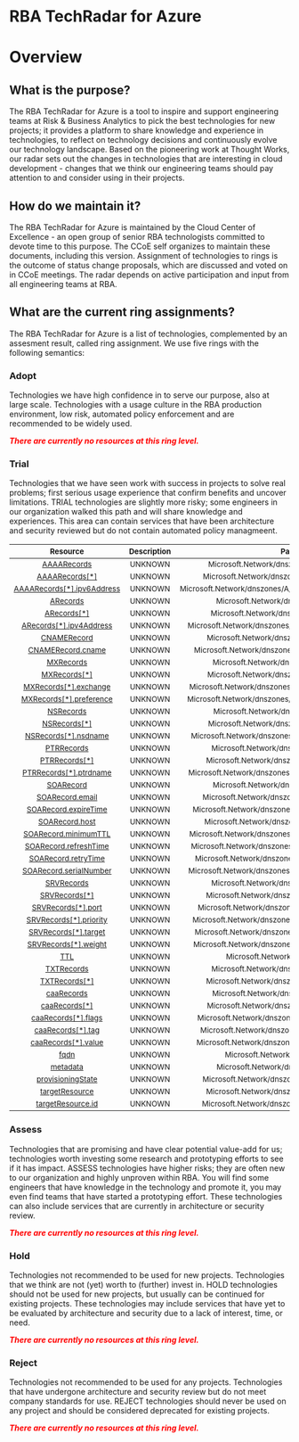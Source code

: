 
RBA TechRadar for Azure
=======================

# Overview

## What is the purpose?


The RBA TechRadar for Azure is a tool to inspire and support engineering teams at Risk & Business Analytics to pick the best technologies for new projects; it provides a platform to share knowledge and experience in technologies, to reflect on technology decisions and continuously evolve our technology landscape.  Based on the pioneering work at Thought Works, our radar sets out the changes in technologies that are interesting in cloud development - changes that we think our engineering teams should pay attention to and consider using in their projects.
## How do we maintain it?


The RBA TechRadar for Azure is maintained by the Cloud Center of Excellence - an open group of senior RBA technologists committed to devote time to this purpose.  The CCoE self organizes to maintain these documents, including this version.  Assignment of technologies to rings is the outcome of status change proposals, which are discussed and voted on in CCoE meetings.  The radar depends on active participation and input from all engineering teams at RBA.
## What are the current ring assignments?


The RBA TechRadar for Azure is a list of technologies, complemented by an assesment result, called ring assignment.  We use five rings with the following semantics:
### Adopt


Technologies we have high confidence in to serve our purpose, also at large scale.  Technologies with a usage culture in the RBA production environment, low risk, automated policy enforcement and are recommended to be widely used.  
  
***<font color="red"> There are currently no resources at this ring level. </font>***
### Trial


Technologies that we have seen work with success in projects to solve real problems;  first serious usage experience that confirm benefits and uncover limitations.  TRIAL technologies are slightly more risky; some engineers in our organization walked this path and will share knowledge and experiences.  This area can contain services that have been architecture and security reviewed but do not contain automated policy managmeent.  

|<sub>Resource</sub>|<sub>Description</sub>|<sub>Path</sub>|<sub>Status</sub>|
| :---: | :---: | :---: | :---: |
|<sub>[AAAARecords](https://github.com/openrba/python-azure-techradar/tree/master/Microsoft.Network/dnszones/A/AAAARecords)</sub>|<sub>UNKNOWN</sub>|<sub>Microsoft.Network/dnszones/A/AAAARecords</sub>|<sub>TRIAL</sub>|
|<sub>[AAAARecords[*]](https://github.com/openrba/python-azure-techradar/tree/master/Microsoft.Network/dnszones/A/AAAARecords[*])</sub>|<sub>UNKNOWN</sub>|<sub>Microsoft.Network/dnszones/A/AAAARecords[*]</sub>|<sub>TRIAL</sub>|
|<sub>[AAAARecords[*].ipv6Address](https://github.com/openrba/python-azure-techradar/tree/master/Microsoft.Network/dnszones/A/AAAARecords[*].ipv6Address)</sub>|<sub>UNKNOWN</sub>|<sub>Microsoft.Network/dnszones/A/AAAARecords[*].ipv6Address</sub>|<sub>TRIAL</sub>|
|<sub>[ARecords](https://github.com/openrba/python-azure-techradar/tree/master/Microsoft.Network/dnszones/A/ARecords)</sub>|<sub>UNKNOWN</sub>|<sub>Microsoft.Network/dnszones/A/ARecords</sub>|<sub>TRIAL</sub>|
|<sub>[ARecords[*]](https://github.com/openrba/python-azure-techradar/tree/master/Microsoft.Network/dnszones/A/ARecords[*])</sub>|<sub>UNKNOWN</sub>|<sub>Microsoft.Network/dnszones/A/ARecords[*]</sub>|<sub>TRIAL</sub>|
|<sub>[ARecords[*].ipv4Address](https://github.com/openrba/python-azure-techradar/tree/master/Microsoft.Network/dnszones/A/ARecords[*].ipv4Address)</sub>|<sub>UNKNOWN</sub>|<sub>Microsoft.Network/dnszones/A/ARecords[*].ipv4Address</sub>|<sub>TRIAL</sub>|
|<sub>[CNAMERecord](https://github.com/openrba/python-azure-techradar/tree/master/Microsoft.Network/dnszones/A/CNAMERecord)</sub>|<sub>UNKNOWN</sub>|<sub>Microsoft.Network/dnszones/A/CNAMERecord</sub>|<sub>TRIAL</sub>|
|<sub>[CNAMERecord.cname](https://github.com/openrba/python-azure-techradar/tree/master/Microsoft.Network/dnszones/A/CNAMERecord.cname)</sub>|<sub>UNKNOWN</sub>|<sub>Microsoft.Network/dnszones/A/CNAMERecord.cname</sub>|<sub>TRIAL</sub>|
|<sub>[MXRecords](https://github.com/openrba/python-azure-techradar/tree/master/Microsoft.Network/dnszones/A/MXRecords)</sub>|<sub>UNKNOWN</sub>|<sub>Microsoft.Network/dnszones/A/MXRecords</sub>|<sub>TRIAL</sub>|
|<sub>[MXRecords[*]](https://github.com/openrba/python-azure-techradar/tree/master/Microsoft.Network/dnszones/A/MXRecords[*])</sub>|<sub>UNKNOWN</sub>|<sub>Microsoft.Network/dnszones/A/MXRecords[*]</sub>|<sub>TRIAL</sub>|
|<sub>[MXRecords[*].exchange](https://github.com/openrba/python-azure-techradar/tree/master/Microsoft.Network/dnszones/A/MXRecords[*].exchange)</sub>|<sub>UNKNOWN</sub>|<sub>Microsoft.Network/dnszones/A/MXRecords[*].exchange</sub>|<sub>TRIAL</sub>|
|<sub>[MXRecords[*].preference](https://github.com/openrba/python-azure-techradar/tree/master/Microsoft.Network/dnszones/A/MXRecords[*].preference)</sub>|<sub>UNKNOWN</sub>|<sub>Microsoft.Network/dnszones/A/MXRecords[*].preference</sub>|<sub>TRIAL</sub>|
|<sub>[NSRecords](https://github.com/openrba/python-azure-techradar/tree/master/Microsoft.Network/dnszones/A/NSRecords)</sub>|<sub>UNKNOWN</sub>|<sub>Microsoft.Network/dnszones/A/NSRecords</sub>|<sub>TRIAL</sub>|
|<sub>[NSRecords[*]](https://github.com/openrba/python-azure-techradar/tree/master/Microsoft.Network/dnszones/A/NSRecords[*])</sub>|<sub>UNKNOWN</sub>|<sub>Microsoft.Network/dnszones/A/NSRecords[*]</sub>|<sub>TRIAL</sub>|
|<sub>[NSRecords[*].nsdname](https://github.com/openrba/python-azure-techradar/tree/master/Microsoft.Network/dnszones/A/NSRecords[*].nsdname)</sub>|<sub>UNKNOWN</sub>|<sub>Microsoft.Network/dnszones/A/NSRecords[*].nsdname</sub>|<sub>TRIAL</sub>|
|<sub>[PTRRecords](https://github.com/openrba/python-azure-techradar/tree/master/Microsoft.Network/dnszones/A/PTRRecords)</sub>|<sub>UNKNOWN</sub>|<sub>Microsoft.Network/dnszones/A/PTRRecords</sub>|<sub>TRIAL</sub>|
|<sub>[PTRRecords[*]](https://github.com/openrba/python-azure-techradar/tree/master/Microsoft.Network/dnszones/A/PTRRecords[*])</sub>|<sub>UNKNOWN</sub>|<sub>Microsoft.Network/dnszones/A/PTRRecords[*]</sub>|<sub>TRIAL</sub>|
|<sub>[PTRRecords[*].ptrdname](https://github.com/openrba/python-azure-techradar/tree/master/Microsoft.Network/dnszones/A/PTRRecords[*].ptrdname)</sub>|<sub>UNKNOWN</sub>|<sub>Microsoft.Network/dnszones/A/PTRRecords[*].ptrdname</sub>|<sub>TRIAL</sub>|
|<sub>[SOARecord](https://github.com/openrba/python-azure-techradar/tree/master/Microsoft.Network/dnszones/A/SOARecord)</sub>|<sub>UNKNOWN</sub>|<sub>Microsoft.Network/dnszones/A/SOARecord</sub>|<sub>TRIAL</sub>|
|<sub>[SOARecord.email](https://github.com/openrba/python-azure-techradar/tree/master/Microsoft.Network/dnszones/A/SOARecord.email)</sub>|<sub>UNKNOWN</sub>|<sub>Microsoft.Network/dnszones/A/SOARecord.email</sub>|<sub>TRIAL</sub>|
|<sub>[SOARecord.expireTime](https://github.com/openrba/python-azure-techradar/tree/master/Microsoft.Network/dnszones/A/SOARecord.expireTime)</sub>|<sub>UNKNOWN</sub>|<sub>Microsoft.Network/dnszones/A/SOARecord.expireTime</sub>|<sub>TRIAL</sub>|
|<sub>[SOARecord.host](https://github.com/openrba/python-azure-techradar/tree/master/Microsoft.Network/dnszones/A/SOARecord.host)</sub>|<sub>UNKNOWN</sub>|<sub>Microsoft.Network/dnszones/A/SOARecord.host</sub>|<sub>TRIAL</sub>|
|<sub>[SOARecord.minimumTTL](https://github.com/openrba/python-azure-techradar/tree/master/Microsoft.Network/dnszones/A/SOARecord.minimumTTL)</sub>|<sub>UNKNOWN</sub>|<sub>Microsoft.Network/dnszones/A/SOARecord.minimumTTL</sub>|<sub>TRIAL</sub>|
|<sub>[SOARecord.refreshTime](https://github.com/openrba/python-azure-techradar/tree/master/Microsoft.Network/dnszones/A/SOARecord.refreshTime)</sub>|<sub>UNKNOWN</sub>|<sub>Microsoft.Network/dnszones/A/SOARecord.refreshTime</sub>|<sub>TRIAL</sub>|
|<sub>[SOARecord.retryTime](https://github.com/openrba/python-azure-techradar/tree/master/Microsoft.Network/dnszones/A/SOARecord.retryTime)</sub>|<sub>UNKNOWN</sub>|<sub>Microsoft.Network/dnszones/A/SOARecord.retryTime</sub>|<sub>TRIAL</sub>|
|<sub>[SOARecord.serialNumber](https://github.com/openrba/python-azure-techradar/tree/master/Microsoft.Network/dnszones/A/SOARecord.serialNumber)</sub>|<sub>UNKNOWN</sub>|<sub>Microsoft.Network/dnszones/A/SOARecord.serialNumber</sub>|<sub>TRIAL</sub>|
|<sub>[SRVRecords](https://github.com/openrba/python-azure-techradar/tree/master/Microsoft.Network/dnszones/A/SRVRecords)</sub>|<sub>UNKNOWN</sub>|<sub>Microsoft.Network/dnszones/A/SRVRecords</sub>|<sub>TRIAL</sub>|
|<sub>[SRVRecords[*]](https://github.com/openrba/python-azure-techradar/tree/master/Microsoft.Network/dnszones/A/SRVRecords[*])</sub>|<sub>UNKNOWN</sub>|<sub>Microsoft.Network/dnszones/A/SRVRecords[*]</sub>|<sub>TRIAL</sub>|
|<sub>[SRVRecords[*].port](https://github.com/openrba/python-azure-techradar/tree/master/Microsoft.Network/dnszones/A/SRVRecords[*].port)</sub>|<sub>UNKNOWN</sub>|<sub>Microsoft.Network/dnszones/A/SRVRecords[*].port</sub>|<sub>TRIAL</sub>|
|<sub>[SRVRecords[*].priority](https://github.com/openrba/python-azure-techradar/tree/master/Microsoft.Network/dnszones/A/SRVRecords[*].priority)</sub>|<sub>UNKNOWN</sub>|<sub>Microsoft.Network/dnszones/A/SRVRecords[*].priority</sub>|<sub>TRIAL</sub>|
|<sub>[SRVRecords[*].target](https://github.com/openrba/python-azure-techradar/tree/master/Microsoft.Network/dnszones/A/SRVRecords[*].target)</sub>|<sub>UNKNOWN</sub>|<sub>Microsoft.Network/dnszones/A/SRVRecords[*].target</sub>|<sub>TRIAL</sub>|
|<sub>[SRVRecords[*].weight](https://github.com/openrba/python-azure-techradar/tree/master/Microsoft.Network/dnszones/A/SRVRecords[*].weight)</sub>|<sub>UNKNOWN</sub>|<sub>Microsoft.Network/dnszones/A/SRVRecords[*].weight</sub>|<sub>TRIAL</sub>|
|<sub>[TTL](https://github.com/openrba/python-azure-techradar/tree/master/Microsoft.Network/dnszones/A/TTL)</sub>|<sub>UNKNOWN</sub>|<sub>Microsoft.Network/dnszones/A/TTL</sub>|<sub>TRIAL</sub>|
|<sub>[TXTRecords](https://github.com/openrba/python-azure-techradar/tree/master/Microsoft.Network/dnszones/A/TXTRecords)</sub>|<sub>UNKNOWN</sub>|<sub>Microsoft.Network/dnszones/A/TXTRecords</sub>|<sub>TRIAL</sub>|
|<sub>[TXTRecords[*]](https://github.com/openrba/python-azure-techradar/tree/master/Microsoft.Network/dnszones/A/TXTRecords[*])</sub>|<sub>UNKNOWN</sub>|<sub>Microsoft.Network/dnszones/A/TXTRecords[*]</sub>|<sub>TRIAL</sub>|
|<sub>[caaRecords](https://github.com/openrba/python-azure-techradar/tree/master/Microsoft.Network/dnszones/A/caaRecords)</sub>|<sub>UNKNOWN</sub>|<sub>Microsoft.Network/dnszones/A/caaRecords</sub>|<sub>TRIAL</sub>|
|<sub>[caaRecords[*]](https://github.com/openrba/python-azure-techradar/tree/master/Microsoft.Network/dnszones/A/caaRecords[*])</sub>|<sub>UNKNOWN</sub>|<sub>Microsoft.Network/dnszones/A/caaRecords[*]</sub>|<sub>TRIAL</sub>|
|<sub>[caaRecords[*].flags](https://github.com/openrba/python-azure-techradar/tree/master/Microsoft.Network/dnszones/A/caaRecords[*].flags)</sub>|<sub>UNKNOWN</sub>|<sub>Microsoft.Network/dnszones/A/caaRecords[*].flags</sub>|<sub>TRIAL</sub>|
|<sub>[caaRecords[*].tag](https://github.com/openrba/python-azure-techradar/tree/master/Microsoft.Network/dnszones/A/caaRecords[*].tag)</sub>|<sub>UNKNOWN</sub>|<sub>Microsoft.Network/dnszones/A/caaRecords[*].tag</sub>|<sub>TRIAL</sub>|
|<sub>[caaRecords[*].value](https://github.com/openrba/python-azure-techradar/tree/master/Microsoft.Network/dnszones/A/caaRecords[*].value)</sub>|<sub>UNKNOWN</sub>|<sub>Microsoft.Network/dnszones/A/caaRecords[*].value</sub>|<sub>TRIAL</sub>|
|<sub>[fqdn](https://github.com/openrba/python-azure-techradar/tree/master/Microsoft.Network/dnszones/A/fqdn)</sub>|<sub>UNKNOWN</sub>|<sub>Microsoft.Network/dnszones/A/fqdn</sub>|<sub>TRIAL</sub>|
|<sub>[metadata](https://github.com/openrba/python-azure-techradar/tree/master/Microsoft.Network/dnszones/A/metadata)</sub>|<sub>UNKNOWN</sub>|<sub>Microsoft.Network/dnszones/A/metadata</sub>|<sub>TRIAL</sub>|
|<sub>[provisioningState](https://github.com/openrba/python-azure-techradar/tree/master/Microsoft.Network/dnszones/A/provisioningState)</sub>|<sub>UNKNOWN</sub>|<sub>Microsoft.Network/dnszones/A/provisioningState</sub>|<sub>TRIAL</sub>|
|<sub>[targetResource](https://github.com/openrba/python-azure-techradar/tree/master/Microsoft.Network/dnszones/A/targetResource)</sub>|<sub>UNKNOWN</sub>|<sub>Microsoft.Network/dnszones/A/targetResource</sub>|<sub>TRIAL</sub>|
|<sub>[targetResource.id](https://github.com/openrba/python-azure-techradar/tree/master/Microsoft.Network/dnszones/A/targetResource.id)</sub>|<sub>UNKNOWN</sub>|<sub>Microsoft.Network/dnszones/A/targetResource.id</sub>|<sub>TRIAL</sub>|

### Assess


Technologies that are promising and have clear potential value-add for us; technologies worth investing some research and prototyping efforts to see if it has impact.  ASSESS technologies have higher risks;  they are often new to our organization and highly unproven within RBA.  You will find some engineers that have knowledge in the technology and promote it, you may even find teams that have started a prototyping effort.  These technologies can also include services that are currently in architecture or security review.  
  
***<font color="red"> There are currently no resources at this ring level. </font>***
### Hold


Technologies not recommended to be used for new projects. Technologies that we think are not (yet) worth to (further) invest in.  HOLD technologies should not be used for new projects, but usually can be continued for existing projects.  These technologies may include services that have yet to be evaluated by architecture and security due to a lack of interest, time, or need.  
  
***<font color="red"> There are currently no resources at this ring level. </font>***
### Reject


Technologies not recommended to be used for any projects. Technologies that have undergone architecture and security review but do not meet company standards for use.  REJECT technologies should never be used on any project and should be considered deprecated for existing projects.  
  
***<font color="red"> There are currently no resources at this ring level. </font>***